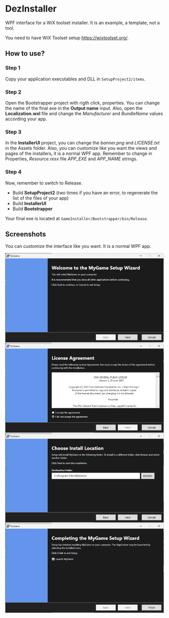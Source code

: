 # DezInstaller
WPF interface for a WiX toolset installer.
It is an example, a template, not a tool.

You need to have WiX Toolset setup https://wixtoolset.org/.

## How to use?

### Step 1
Copy your application executables and DLL in `SetupProject2/items`.

### Step 2
Open the Bootstrapper project with rigth click, properties. You can change the name of the final exe in the **Output name** input.
Also, open the **Localization.wxl** file and change the *Manufacturer* and *BundleName* values according your app.

### Step 3
In the **InstallerUI** project, you can change the *banner.png* and *LICENSE.txt* in the Assets folder.
Also, you can customize like you want the views and pages of the installers, it is a normal WPF app.
Remember to change in Properties, *Resource.resx* file *APP_EXE* and *APP_NAME* strings.

### Step 4
Now, remember to switch to Release.

* Build **SetupProject2** (two times if you have an error, to regenerate the list of the files of your app)
* Build **InstallerUI**
* Build **Bootstrapper**

Your final exe is located at `GameInstaller/Bootstrapper/bin/Release`.

## Screenshots

You can customize the interface like you want. It is a normal WPF app.   

![Screenshot](https://github.com/Brouilles/DezInstaller/blob/main/screenshots/0.png)   
![Screenshot](https://github.com/Brouilles/DezInstaller/blob/main/screenshots/1.png)   
![Screenshot](https://github.com/Brouilles/DezInstaller/blob/main/screenshots/2.png)   
![Screenshot](https://github.com/Brouilles/DezInstaller/blob/main/screenshots/3.png)   